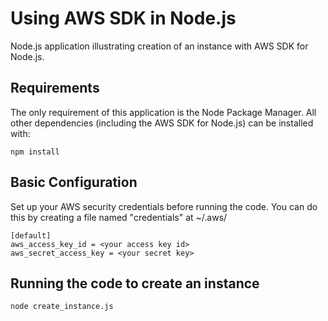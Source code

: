 # Using AWS SDK in Node.js

Node.js application illustrating creation of an instance with AWS SDK for Node.js.

## Requirements

The only requirement of this application is the Node Package Manager. All other
dependencies (including the AWS SDK for Node.js) can be installed with:

    npm install

## Basic Configuration
Set up your AWS security credentials before running the code.
You can do this by creating a file named "credentials" at ~/.aws/ 

    [default]
    aws_access_key_id = <your access key id>
    aws_secret_access_key = <your secret key>

## Running the code to create an instance
    node create_instance.js
